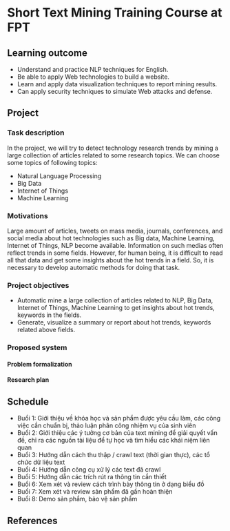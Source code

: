 # Short Text Mining Training Course at FPT

## Learning outcome

- Understand and practice NLP techniques for English.
- Be able to apply Web technologies to build a website.
- Learn and apply data visualization techniques to report mining results.
- Can apply security techniques to simulate Web attacks and defense.

## Project

### Task description

In the project, we will try to detect technology research trends by mining a large collection of articles related to some research topics. We can choose some topics of following topics:

- Natural Language Processing
- Big Data
- Internet of Things
- Machine Learning

### Motivations

Large amount of articles, tweets on mass media, journals, conferences, and social media about hot technologies such as Big data, Machine Learning, Internet of Things, NLP become available. Information on such medias often reflect
trends in some fields. However, for human being, it is difficult to read all
that data and get some insights about the hot trends in a field. So, it is necessary to develop automatic methods for doing that task.

### Project objectives

- Automatic mine a large collection of articles related to NLP, Big Data, Internet of Things, Machine Learning to get insights about hot trends, keywords in the fields.
- Generate, visualize a summary or report about hot trends, keywords related above fields.

### Proposed system

#### Problem formalization

#### Research plan

## Schedule

- Buổi 1: Giới thiệu về khóa học và sản phẩm được yêu cầu làm, các công việc cần chuẩn bị, thảo luận phân công nhiệm vụ của sinh viên
- Buổi 2: Giới thiệu các ý tưởng cơ bản của text mining để giải quyết vấn đề, chỉ ra các nguồn tài liệu để tự học và tìm hiểu các khái niệm liên quan
- Buổi 3: Hướng dẫn cách thu thập / crawl text (thời gian thực), các tổ chức dữ liệu text
- Buổi 4: Hướng dẫn công cụ xử lý các text đã crawl
- Buổi 5: Hướng dẫn các trích rút ra thông tin cần thiết
- Buổi 6: Xem xét và review cách trình bày thông tin ở dạng biểu đồ
- Buổi 7: Xem xét và review sản phẩm đã gần hoàn thiện
- Buổi 8: Demo sản phẩm, bảo vệ sản phẩm

## References






